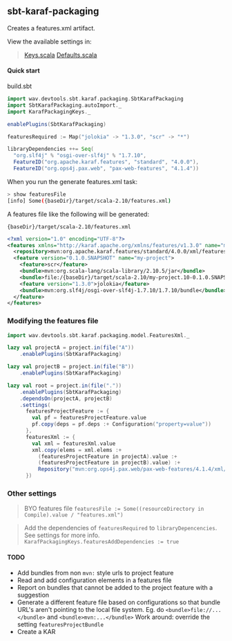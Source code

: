 ## sbt-karaf-packaging

Creates a features.xml artifact.

View the available settings in:
  >[Keys.scala](sbt-karaf-packaging/src/main/scala/wav/devtools/sbt/karaf/packaging/Keys.scala)
  >[Defaults.scala](sbt-karaf-packaging/src/main/scala/wav/devtools/sbt/karaf/packaging/Defaults.scala)

#### Quick start

build.sbt
```scala
import wav.devtools.sbt.karaf.packaging.SbtKarafPackaging
import SbtKarafPackaging.autoImport._
import KarafPackagingKeys._

enablePlugins(SbtKarafPackaging)

featuresRequired := Map("jolokia" -> "1.3.0", "scr" -> "*")

libraryDependencies ++= Seq(
  "org.slf4j" % "osgi-over-slf4j" % "1.7.10",
  FeatureID("org.apache.karaf.features", "standard", "4.0.0"),
  FeatureID("org.ops4j.pax.web", "pax-web-features", "4.1.4"))
```

When you run the generate features.xml task:

```bash
> show featuresFile
[info] Some({baseDir}/target/scala-2.10/features.xml)
```

A features file like the following will be generated:

`{baseDir}/target/scala-2.10/features.xml`

```xml
<?xml version="1.0" encoding="UTF-8"?>
<features xmlns="http://karaf.apache.org/xmlns/features/v1.3.0" name="my-project">
  <repository>mvn:org.apache.karaf.features/standard/4.0.0/xml/features</repository>
  <feature version="0.1.0.SNAPSHOT" name="my-project">
    <feature>scr</feature>
    <bundle>mvn:org.scala-lang/scala-library/2.10.5/jar</bundle>
    <bundle>file:/{baseDir}/target/scala-2.10/my-project.10-0.1.0.SNAPSHOT.jar</bundle>
    <feature version="1.3.0">jolokia</feature>
    <bundle>mvn:org.slf4j/osgi-over-slf4j-1.7.10/1.7.10/bundle</bundle>
  </feature>
</features>
```

### Modifying the features file

```scala
import wav.devtools.sbt.karaf.packaging.model.FeaturesXml._

lazy val projectA = project.in(file("A"))
    .enablePlugins(SbtKarafPackaging)

lazy val projectB = project.in(file("B"))
    .enablePlugins(SbtKarafPackaging)

lazy val root = project.in(file("."))
    .enablePlugins(SbtKarafPackaging)
    .dependsOn(projectA, projectB)
    .settings(
      featuresProjectFeature := {
        val pf = featuresProjectFeature.value
        pf.copy(deps = pf.deps :+ Configuration("property=value"))
      },
      featuresXml := {
        val xml = featuresXml.value
        xml.copy(elems = xml.elems :+
          (featuresProjectFeature in projectA).value :+
          (featuresProjectFeature in projectB).value) :+
          Repository("mvn:org.ops4j.pax.web/pax-web-features/4.1.4/xml/features")
      })
```

### Other settings

> BYO features file
> `featuresFile := Some((resourceDirectory in Compile).value / "features.xml")`

> Add the dependencies of `featuresRequired` to `libraryDepencencies`. See settings for more info.
> `KarafPackagingKeys.featuresAddDependencies := true`

#### TODO

- Add bundles from non `mvn:` style urls to project feature
- Read and add configuration elements in a features file
- Report on bundles that cannot be added to the project feature with a suggestion
- Generate a different feature file based on configurations so that bundle URL's aren't pointing to the local file system.
        Eg. do `<bundle>file://...</bundle>` and `<bundle>mvn:...</bundle>`
        Work around: override the setting `featuresProjectBundle`
- Create a KAR